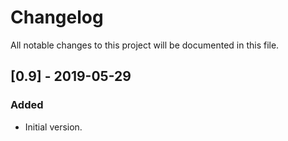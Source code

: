 # Changelog
All notable changes to this project will be documented in this file.

## [0.9] - 2019-05-29
### Added
- Initial version.
